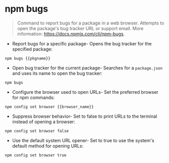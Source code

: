 # npm bugs

> Command to report bugs for a package in a web browser.
> Attempts to open the package's bug tracker URL or support email.
> More information: <https://docs.npmjs.com/cli/npm-bugs>.

- Report bugs for a specific package-  Opens the bug tracker for the specified package:

`npm bugs {{pkgname}}`

- Open bug tracker for the current package-  Searches for a `package.json` and uses its name to open the bug tracker:

`npm bugs`

- Configure the browser used to open URLs-  Set the preferred browser for npm commands:

`npm config set browser {{browser_name}}`

- Suppress browser behavior-  Set to false to print URLs to the terminal instead of opening a browser:

`npm config set browser false`

- Use the default system URL opener-  Set to true to use the system's default method for opening URLs:

`npm config set browser true`
